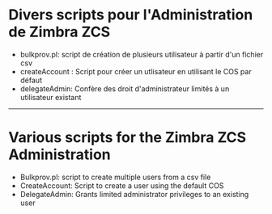 # Divers scripts pour l'Administration de Zimbra ZCS


* bulkprov.pl: script de création de plusieurs utilisateur à partir d'un fichier csv
* createAccount : Script pour créer un utlisateur en utilisant le COS par défaut
* delegateAdmin: Confère des droit d'administrateur limités à un utilisateur existant

---

# Various scripts for the Zimbra ZCS Administration

* Bulkprov.pl: script to create multiple users from a csv file
* CreateAccount: Script to create a user using the default COS
* DelegateAdmin: Grants limited administrator privileges to an existing user
